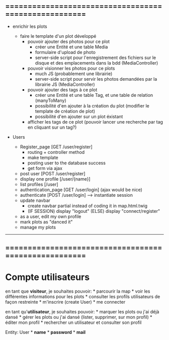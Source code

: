 =====================================================
----------------------------------------------------------
* enrichir les plots
	* faire le template d'un plot développé
		* pouvoir ajouter des photos pour ce plot
			* créer une Entité et une table Media
			* formulaire d'upload de photo
			* server-side script pour l'enregistrement des fichiers sur le disque et des emplacements dans la bdd (MediaController)
		* pouvoir visionner les photos pour ce plots
			* much JS (probablement une librairie)
			* server-side script pour servir les photos demandées par la librairie JS (MediaController)
		* pouvoir ajouter des tags à ce plot
			* créer une Entité et une table Tag, et une table de relation (manyToMany)
			* possibilité d'en ajouter à la création du plot (modifier le template de création de plot)
			* possibilité d'en ajouter sur un plot éxistant
		* afficher les tags de ce plot
			(pouvoir lancer une recherche par tag en cliquant sur un tag?)

* Users
	* Register_page [GET /user/register]
		* routing + controller method
		* make template
		* posting user to the database success
		* get form via ajax
	* post user [POST /user/register]
	* display one profile [/user/{name}]
	* list profiles [/user]
	* authentication_page [GET /user/login] (ajax would be nice)
	* authenticate [POST /user/login] --> instantiate session
	* update navbar
		* create navbar partial instead of coding it in map.html.twig
		* (IF SESSION) display "logout" (ELSE) display "connect/register"
	* as a user, edit my own profile
	* mark plots as "danced it"
	* manage my plots



----------------------------------------------------------
=====================================================
----------------------------------------------------------
# Compte utilisateurs

en tant que **visiteur**, je souhaites pouvoir:
	* parcourir la map
	* voir les différentes informations pour les plots
	* consulter les profils utilisateurs de façon restreinte
	* m'inscrire (create User)
	* me connecter

en tant qu'**utilisateur**, je souhaites pouvoir:
	* marquer les plots ou j'ai déjà dansé
	* gérer les plots ou j'ai dansé (lister, supprimer, sur mon profil)
	* éditer mon profil
	* rechercher un utilisateur et consulter son profil

Entity: User
	* **name**
	* **password**
	* **mail**

